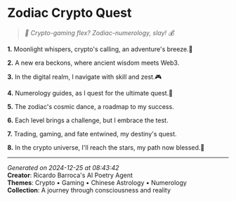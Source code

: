 # Zodiac Crypto Quest

> *🌙 Crypto-gaming flex? Zodiac-numerology, slay! 💰*

**1.** Moonlight whispers, crypto's calling, an adventure's breeze.🚀


**2.** A new era beckons, where ancient wisdom meets Web3.


**3.** In the digital realm, I navigate with skill and zest.🎮


**4.** Numerology guides, as I quest for the ultimate quest.🔢


**5.** The zodiac's cosmic dance, a roadmap to my success.


**6.** Each level brings a challenge, but I embrace the test.


**7.** Trading, gaming, and fate entwined, my destiny's quest.


**8.** In the crypto universe, I'll reach the stars, my path now blessed.🚀



---

*Generated on 2024-12-25 at 08:43:42*  
**Creator**: Ricardo Barroca's AI Poetry Agent  
**Themes**: Crypto • Gaming • Chinese Astrology • Numerology  
**Collection**: A journey through consciousness and reality